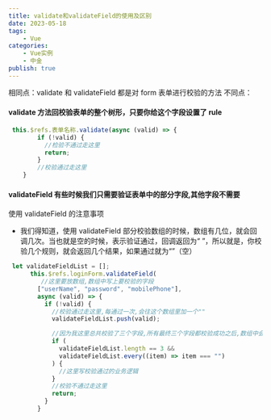 ```yaml
---
title: validate和validateField的使用及区别
date: 2023-05-18
tags:
    - Vue
categories:
    - Vue实例
    - 中金
publish: true
---
```


相同点：validate 和 validateField 都是对 form 表单进行校验的方法
不同点：

#### validate 方法回校验表单的整个树形，只要你给这个字段设置了 rule

```js
 this.$refs.表单名称.validate(async (valid) => {
        if (!valid) {
          //检验不通过走这里
          return;
        }
        //校验通过走这里
    }
```

#### validateField 有些时候我们只需要验证表单中的部分字段,其他字段不需要

使用 validateField 的注意事项

-   我们得知道，使用 validateField 部分校验数组的时候，数组有几位，就会回调几次。当也就是空的时候，表示验证通过，回调返回为“ ”，所以就是，你校验几个规则，就会返回几个结果，如果通过就为“”（空）

```js
 let validateFieldList = [];
      this.$refs.loginForm.validateField(
         //这里要放数组,数组中写上要校验的字段
        ["userName", "password", "mobilePhone"],
        async (valid) => {
          if (!valid) {
            //校验通过走这里,每通过一次,会往这个数组里加一个""
            validateFieldList.push(valid);

            //因为我这里总共校验了三个字段,所有最终三个字段都校验成功之后,数组中会有三个""
            if (
              validateFieldList.length == 3 &&
              validateFieldList.every((item) => item === "")
            ) {
              //这里写校验通过的业务逻辑
            }
            //校验不通过走这里
            return;
          }
        }
```
